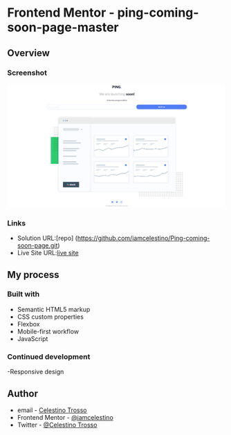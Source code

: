 # Frontend Mentor - ping-coming-soon-page-master
## Overview

### Screenshot
![](./images/Screenshot%202023-08-08%20at%2014-10-02%20Frontend%20Mentor%20Ping%20coming%20soon%20page.png)


### Links

- Solution URL:[repo] (https://github.com/iamcelestino/Ping-coming-soon-page.git)
- Live Site URL:[live site](https://iamcelestino.github.io/Ping-coming-soon-page/)

## My process

### Built with

- Semantic HTML5 markup
- CSS custom properties
- Flexbox
- Mobile-first workflow
- JavaScript

### Continued development
-Responsive design

## Author
- email - [Celestino Trosso](trcelestino488@gmail.com)
- Frontend Mentor - [@iamcelestino](https://www.frontendmentor.io/profile/iamcelestino)
- Twitter - [@Celestino Trosso](https://twitter.com/CTrosso)

